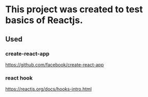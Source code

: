 # This project was created to test basics of Reactjs.

## Used
### create-react-app 
https://github.com/facebook/create-react-app
### react hook
https://reactjs.org/docs/hooks-intro.html
